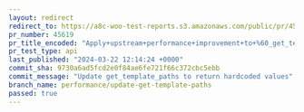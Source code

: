 ```yaml
---
layout: redirect
redirect_to: https://a8c-woo-test-reports.s3.amazonaws.com/public/pr/45619/api/index.html
pr_number: 45619
pr_title_encoded: "Apply+upstream+performance+improvement+to+%60_get_templates_paths%60"
pr_test_type: api
last_published: "2024-03-22 12:14:24 +0000"
commit_sha: 9730a6ad5fcd2e0f84ae6fe721f66c372cbc5ebb
commit_message: "Update get_template_paths to return hardcoded values"
branch_name: performance/update-get-template-paths
passed: true
---
```

